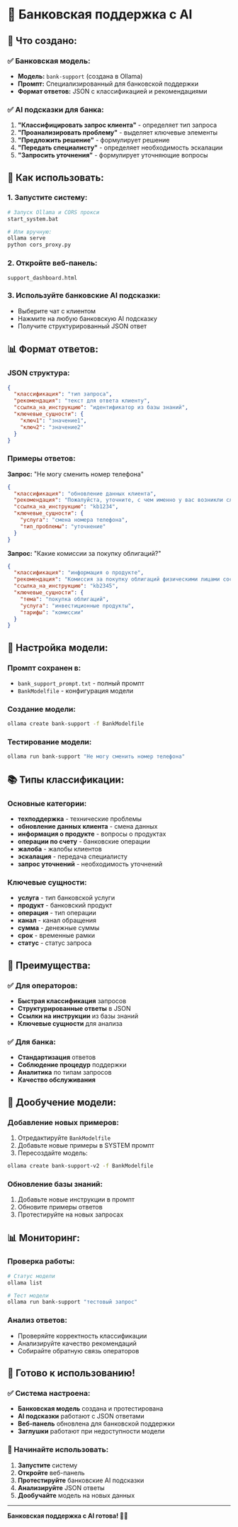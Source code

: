 # 🏦 Банковская поддержка с AI

## 🎯 Что создано:

### ✅ Банковская модель:
- **Модель:** `bank-support` (создана в Ollama)
- **Промпт:** Специализированный для банковской поддержки
- **Формат ответов:** JSON с классификацией и рекомендациями

### ✅ AI подсказки для банка:
1. **"Классифицировать запрос клиента"** - определяет тип запроса
2. **"Проанализировать проблему"** - выделяет ключевые элементы
3. **"Предложить решение"** - формулирует решение
4. **"Передать специалисту"** - определяет необходимость эскалации
5. **"Запросить уточнения"** - формулирует уточняющие вопросы

## 🚀 Как использовать:

### 1. Запустите систему:
```bash
# Запуск Ollama и CORS прокси
start_system.bat

# Или вручную:
ollama serve
python cors_proxy.py
```

### 2. Откройте веб-панель:
```
support_dashboard.html
```

### 3. Используйте банковские AI подсказки:
- Выберите чат с клиентом
- Нажмите на любую банковскую AI подсказку
- Получите структурированный JSON ответ

## 📊 Формат ответов:

### JSON структура:
```json
{
  "классификация": "тип запроса",
  "рекомендация": "текст для ответа клиенту",
  "ссылка_на_инструкцию": "идентификатор из базы знаний",
  "ключевые_сущности": {
    "ключ1": "значение1",
    "ключ2": "значение2"
  }
}
```

### Примеры ответов:

**Запрос:** "Не могу сменить номер телефона"
```json
{
  "классификация": "обновление данных клиента",
  "рекомендация": "Пожалуйста, уточните, с чем именно у вас возникли сложности при смене номера телефона: не получается войти в приложение, нет доступа к разделу смены номера или что-то другое? Это поможет нам лучше помочь.",
  "ссылка_на_инструкцию": "kb1234",
  "ключевые_сущности": {
    "услуга": "смена номера телефона",
    "тип_проблемы": "уточнение"
  }
}
```

**Запрос:** "Какие комиссии за покупку облигаций?"
```json
{
  "классификация": "информация о продукте",
  "рекомендация": "Комиссия за покупку облигаций физическими лицами составляет от 0.5% от суммы сделки согласно тарифам банка. Комиссия за покупку облигаций юридическими лицами составляет от 0.7% от суммы сделки согласно тарифам банка. Подробнее с тарифами можно ознакомиться на сайте банка.",
  "ссылка_на_инструкцию": "kb2345",
  "ключевые_сущности": {
    "тема": "покупка облигаций",
    "услуга": "инвестиционные продукты",
    "тарифы": "комиссии"
  }
}
```

## 🔧 Настройка модели:

### Промпт сохранен в:
- `bank_support_prompt.txt` - полный промпт
- `BankModelfile` - конфигурация модели

### Создание модели:
```bash
ollama create bank-support -f BankModelfile
```

### Тестирование модели:
```bash
ollama run bank-support "Не могу сменить номер телефона"
```

## 📚 Типы классификации:

### Основные категории:
- **техподдержка** - технические проблемы
- **обновление данных клиента** - смена данных
- **информация о продукте** - вопросы о продуктах
- **операции по счету** - банковские операции
- **жалоба** - жалобы клиентов
- **эскалация** - передача специалисту
- **запрос уточнений** - необходимость уточнений

### Ключевые сущности:
- **услуга** - тип банковской услуги
- **продукт** - банковский продукт
- **операция** - тип операции
- **канал** - канал обращения
- **сумма** - денежные суммы
- **срок** - временные рамки
- **статус** - статус запроса

## 🎯 Преимущества:

### ✅ Для операторов:
- **Быстрая классификация** запросов
- **Структурированные ответы** в JSON
- **Ссылки на инструкции** из базы знаний
- **Ключевые сущности** для анализа

### ✅ Для банка:
- **Стандартизация** ответов
- **Соблюдение процедур** поддержки
- **Аналитика** по типам запросов
- **Качество обслуживания**

## 🔄 Дообучение модели:

### Добавление новых примеров:
1. Отредактируйте `BankModelfile`
2. Добавьте новые примеры в SYSTEM промпт
3. Пересоздайте модель:
```bash
ollama create bank-support-v2 -f BankModelfile
```

### Обновление базы знаний:
1. Добавьте новые инструкции в промпт
2. Обновите примеры ответов
3. Протестируйте на новых запросах

## 📊 Мониторинг:

### Проверка работы:
```bash
# Статус модели
ollama list

# Тест модели
ollama run bank-support "тестовый запрос"
```

### Анализ ответов:
- Проверяйте корректность классификации
- Анализируйте качество рекомендаций
- Собирайте обратную связь операторов

## 🎉 Готово к использованию!

### ✅ Система настроена:
- **Банковская модель** создана и протестирована
- **AI подсказки** работают с JSON ответами
- **Веб-панель** обновлена для банковской поддержки
- **Заглушки** работают при недоступности модели

### 🚀 Начинайте использовать:
1. **Запустите** систему
2. **Откройте** веб-панель
3. **Протестируйте** банковские AI подсказки
4. **Анализируйте** JSON ответы
5. **Дообучайте** модель на новых данных

---
**Банковская поддержка с AI готова! 🏦🤖**
